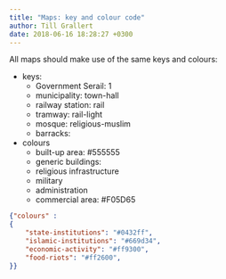 ```yaml
---
title: "Maps: key and colour code"
author: Till Grallert
date: 2018-06-16 18:28:27 +0300
---
```


All maps should make use of the same keys and colours:

- keys:
    + Government Serail: 1
    + municipality: town-hall
    + railway station: rail
    + tramway: rail-light
    + mosque: religious-muslim
    + barracks:
- colours
    + built-up area: #555555
    + generic buildings:
    + religious infrastructure
    + military
    + administration
    + commercial area: #F05D65

```json
{"colours" :
{
    "state-institutions": "#0432ff",
    "islamic-institutions": "#669d34",
    "economic-activity": "#ff9300",
    "food-riots": "#ff2600",
}}
```

